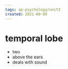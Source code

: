 ```yaml
---
tags: ap-psychology/unit3 
created: 2021-09-09
---
```


# temporal lobe

- two
- above the ears
- deals with sound 
